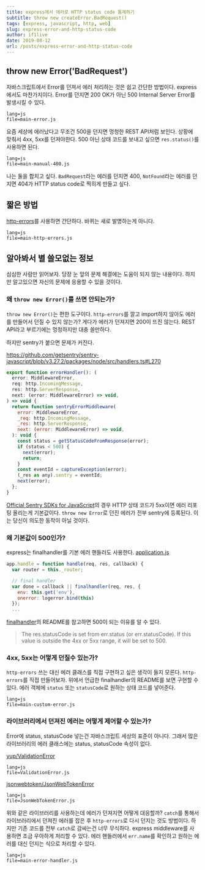 ```yaml
---
title: express에서 에러로 HTTP status code 통제하기
subtitle: throw new createError.BadRequest()
tags: [express, javascript, http, web]
slug: express-error-and-http-status-code
author: if1live
date: 2019-08-12
url: /posts/express-error-and-http-status-code
---
```


## throw new Error('BadRequest')

자바스크립트에서 Error를 던져서 에러 처리하는 것은 쉽고 간단한 방법이다.
express에서도 마찬가지이다.
Error를 던지면 200 OK가 아닌 500 Internal Server Error를 발생시킬 수 있다.


~~~maya:view
lang=js
file=main-error.js
~~~

요즘 세상에 에러났다고 무조건 500을 던지면 멍청한 REST API처럼 보인다.
상황에 맞춰서 4xx, 5xx를 던져야한다.
500 아닌 상태 코드를 보내고 싶으면 `res.status()`를 사용하면 된다.

~~~maya:view
lang=js
file=main-manual-400.js
~~~

나는 둘을 합치고 싶다.
`BadRequest`라는 에러를 던지면 400,
`NotFound`라는 에러를 던지면 404가 HTTP status code로 찍히게 만들고 싶다.

## 짧은 방법

[http-errors][npm-http-errors]를 사용하면 간단하다.
바퀴는 새로 발명하는게 아니다.

~~~maya:view
lang=js
file=main-http-errors.js
~~~

## 알아봐서 별 쓸모없는 정보

심심한 사람만 읽어보자.
당장 눈 앞의 문제 해결에는 도움이 되지 않는 내용이다.
하지만 알고있으면 자신의 문제에 응용할 수 있을 것이다.

### 왜 `throw new Error()`를 쓰면 안되는가?

`throw new Error()`는 편한 도구이다.
`http-errors`를 깔고 import하지 않아도 에러를 만들어서 던질 수 있지 않는가?
게다가 에러가 던져지면 200이 뜨진 않는다.
REST API라고 부르기에는 멍청하지만 대충 쓸만하다.

하지만 sentry가 붙으면 문제가 커진다.

https://github.com/getsentry/sentry-javascript/blob/v3.27.2/packages/node/src/handlers.ts#L270

```js
export function errorHandler(): (
  error: MiddlewareError,
  req: http.IncomingMessage,
  res: http.ServerResponse,
  next: (error: MiddlewareError) => void,
) => void {
  return function sentryErrorMiddleware(
    error: MiddlewareError,
    _req: http.IncomingMessage,
    _res: http.ServerResponse,
    next: (error: MiddlewareError) => void,
  ): void {
    const status = getStatusCodeFromResponse(error);
    if (status < 500) {
      next(error);
      return;
    }
    const eventId = captureException(error);
    (_res as any).sentry = eventId;
    next(error);
  };
}
```

[Official Sentry SDKs for JavaScript][github-sentry]의 경우 HTTP 상태 코드가 5xx이면 에러 리포팅 올리는게 기본값이다.
`throw new Error`로 던진 에러가 전부 sentry에 등록된다.
이는 당신이 의도한 동작이 아닐 것이다. 

### 왜 기본값이 500인가?

express는 finalhandler를 기본 에러 핸들러도 사용한다.
[application.js](https://github.com/expressjs/express/blob/4.17.1/lib/application.js)

```js
app.handle = function handle(req, res, callback) {
  var router = this._router;

  // final handler
  var done = callback || finalhandler(req, res, {
    env: this.get('env'),
    onerror: logerror.bind(this)
  });
  ...
```

[finalhandler][github-finalhandler]의 README를 참고하면 500이 되는 이유를 알 수 있다.

> The res.statusCode is set from err.status (or err.statusCode).
> If this value is outside the 4xx or 5xx range, it will be set to 500.

### 4xx, 5xx는 어떻게 던질수 있는가?

`http-errors` 쓰는 대신 에러 클래스를 직접 구현하고 싶은 생각이 들지 모른다.
`http-errors`를 직접 만들어보자.
위에서 언급한 finalhandler의 README를 보면 구현할 수 있다.
에러 객체에 `status` 또는 `statusCode`로 원하는 상태 코드를 넣어준다.

~~~maya:view
lang=js
file=main-custom-error.js
~~~

### 라이브러리에서 던져진 에러는 어떻게 제어할 수 있는가?

Error에 status, statusCode 넣는건 자바스크립트 세상의 표준이 아니다.
그래서 많은 라이브러리의 에러 클래스에는 status, statusCode 속성이 없다.

[yup/ValidationError](https://github.com/jquense/yup/blob/v0.27.0/src/ValidationError.js)

~~~maya:view
lang=js
file=ValidationError.js
~~~

[jsonwebtoken/JsonWebTokenError](https://github.com/auth0/node-jsonwebtoken/blob/master/lib/JsonWebTokenError.js)
~~~maya:view
lang=js
file=JsonWebTokenError.js
~~~

위와 같은 라이브러리를 사용하는데 에러가 던져지면 어떻게 대응할까?
`catch`를 통해서 라이브러리에서 던져진 에러를 잡은 후 `http-errors`로 다시 던지는 것도 방법이다.
하지만 기존 코드를 전부 `catch`로 감싸는건 너무 무식하다.
express middleware를 사용하면 조금 우아하게 처리할 수 있다.
에러 핸들러에서 `err.name`를 확인하고 원하는 에러를 대신 던지는 식으로 처리할 수 있다.

~~~maya:view
lang=js
file=main-error-handler.js
~~~


[npm-http-errors]: https://www.npmjs.com/package/http-errors
[github-sentry]: https://github.com/getsentry/sentry-javascript/
[github-finalhandler]: https://github.com/pillarjs/finalhandler
